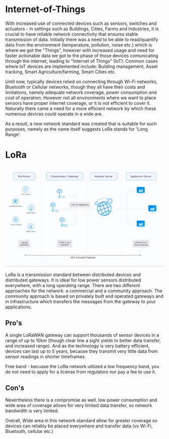# Internet-of-Things

With increased use of connected devices such as sensors, switches and actuators - in settings such as Buildings, Cities, Farms and Industries, it is crucial to have reliable network connectivity that ensures stable transmission of data. Initially there was a need to be able to read/quantify data from the environment (temperature, pollution, noise etc.) which is where we got the "Things", however with increased usage and need for faster actionable data we got to the phase of those devices comunicating through the internet, leading to "Internet of Things" (IoT). 
Common cases where IoT devices are implemented include: Building management, Asset tracking, Smart Agriculture/farming, Smart Cities etc. 

Until now, typically devices relied on connecting through Wi-Fi networks, Bluetooth or Cellular networks, though they all have their costs and limitations, namely adequate network coverage, power consumption and cost of operation. However not all environments where we want to place sensors have proper internet coverage, or it is not efficient to cover it. Naturally there came a need for a more efficient network by which these numerous devices could operate in a wide are.

As a result, a new network standard was created that is suitable for such purposes, namely as the name itself suggests LoRa stands for 'Long Range'. 

# LoRa

![LoRa Diagram](https://github.com/sepse/LoRa/blob/main/Graphics/lora1.jpg)

LoRa is a transmission standard between distributed devices and distributed gateways. It is ideal for low power sensors distributed everywhere, with a long operating range. There are two different approaches for the network: a commercial and a community approach. The community approach is based on privately built and operated gateways and in infrastructure which transfers the messages from the gateway to your applications.

## Pro's
A single LoRaWAN gateway can support thousands of sensor devices in a range of up to 10km (though clear line a sight yields to better data transfer, and increased range). And as the technology is very battery efficient, devices can last up to 5 years, because they transmit very little data from sensor readings in shorter timeframes. 

Free band - becuase the LoRa network utilized a low frequency band, you do not need to apply for a license from regulators nor pay a fee to use it.

## Con's
Nevertheless there is a compromise as well, low power consumption and wide area of coverage allows for very limited data transfer, so network bandwidth is very limited. 


Overall, Wide area in this network standard allow for greater coverage so devices can reliably be placed everywhere and transfer data (vs Wi-Fi, Bluetooth, cellular etc.)


